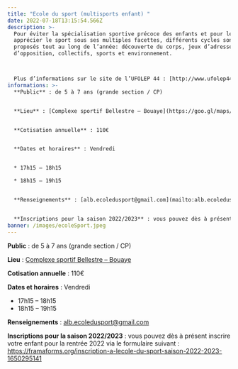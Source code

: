 ```yaml
---
title: "Ecole du sport (multisports enfant) "
date: 2022-07-18T13:15:54.566Z
description: >-
  Pour éviter la spécialisation sportive précoce des enfants et pour leur faire
  apprécier le sport sous ses multiples facettes, différents cycles sont
  proposés tout au long de l’année: découverte du corps, jeux d’adresse,
  d’opposition, collectifs, sports et environnement.



  Plus d’informations sur le site de l’UFOLEP 44 : [http://www.ufolep44.com/page/ecole-du-sport](http://www.ufolep44.com/page/ecole-du-sport)
informations: >-
  **Public** : de 5 à 7 ans (grande section / CP)


  **Lieu** : [Complexe sportif Bellestre – Bouaye](https://goo.gl/maps/oNgTzTGT7BK2)


  **Cotisation annuelle** : 110€


  **Dates et horaires** : Vendredi


  * 17h15 – 18h15

  * 18h15 – 19h15


  **Renseignements** : [alb.ecoledusport@gmail.com](mailto:alb.ecoledusport@gmail.com)


  **Inscriptions pour la saison 2022/2023** : vous pouvez dès à présent inscrire votre enfant pour la rentrée 2022 via le formulaire suivant : <https://framaforms.org/inscription-a-lecole-du-sport-saison-2022-2023-1650295141>
banner: /images/ecoleSport.jpeg
---
```

**Public** : de 5 à 7 ans (grande section / CP)

**Lieu** : [Complexe sportif Bellestre – Bouaye](https://goo.gl/maps/oNgTzTGT7BK2)

**Cotisation annuelle** : 110€

**Dates et horaires** : Vendredi

* 17h15 – 18h15
* 18h15 – 19h15

**Renseignements** : [alb.ecoledusport@gmail.com](mailto:alb.ecoledusport@gmail.com)

**Inscriptions pour la saison 2022/2023** : vous pouvez dès à présent inscrire votre enfant pour la rentrée 2022 via le formulaire suivant : <https://framaforms.org/inscription-a-lecole-du-sport-saison-2022-2023-1650295141>